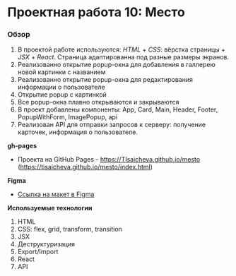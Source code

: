 # Проектная работа 10: Место

### Обзор

1. В проектой работе используются: *HTML* + *CSS*: вёрстка страницы + *JSX* + *React*.
Страница адаптированна под разные размеры экранов.
2. Реализованно открытие popup-окна для добавления в галлерею новой картинки с названием
3. Реализованно открытие popup-окна для редактирования информации о пользователе
4. Открытие popup с картинкой
5. Все popup-окна плавно открываются и закрываются
6. В проект добавлены компоненты: App, Card, Main, Header, Footer, PopupWithForm, ImagePopup, api
7. Реализован API для отправки запросов к серверу: получение карточек, информация о пользователе.


**gh-pages**

* Проекта на GitHub Pages - https://TIsaicheva.github.io/mesto
(https://tisaicheva.github.io/mesto/index.html)

**Figma**

* [Ссылка на макет в Figma](https://www.figma.com/file/StZjf8HnoeLdiXS7dYrLAh/JavaScript.-Sprint-4)


**Используемые технологии**

1. HTML
2. CSS: flex, grid, transform, transition
3. JSX
4. Деструктуризация
5. Export/Import
6. React
7. API
